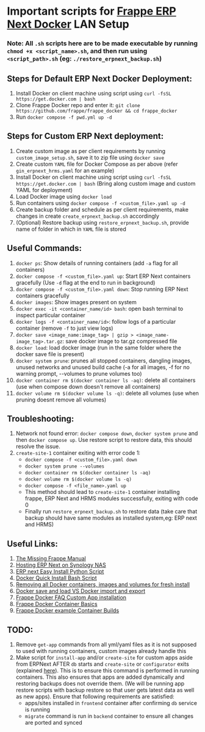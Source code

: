 # Important scripts for [Frappe ERP Next Docker](https://github.com/frappe/frappe_docker) LAN Setup 

### Note: All `.sh` scripts here are to be made executable by running `chmod +x <script_name>.sh`, and then run using `<script_path>.sh` (eg: `./restore_erpnext_backup.sh`)

## Steps for Default ERP Next Docker Deployment:
1. Install Docker on client machine using script using `curl -fsSL https://get.docker.com | bash`
2. Clone Frappe Docker repo and enter it: `git clone https://github.com/frappe/frappe_docker && cd frappe_docker`
3. Run `docker compose -f pwd.yml up -d`

## Steps for Custom ERP Next deployment:
1. Create custom image as per client requirements by running `custom_image_setup.sh`, save it to zip file using `docker save`
2. Create custom `YAML` file for Docker Compose as per above (refer `gin_erpnext_hrms.yaml` for an example)
3. Install Docker on client machine using script using `curl -fsSL https://get.docker.com | bash` (Bring along custom image and custom YAML for deployment)
4. Load Docker image using `docker load`
5. Run containers using `docker compose -f <custom_file>.yaml up -d` 
6. Create backup folder and schedule as per client requirements, make changes in create `create_erpnext_backup.sh` accordingly
7. (Optional) Restore backup using `restore_erpnext_backup.sh`, provide name of folder in which in `YAML` file is stored 

## Useful Commands:
1. `docker ps`: Show details of running containers (add `-a` flag for all containers)
2. `docker compose -f <custom_file>.yaml up`: Start ERP Next containers gracefully (Use `-d` flag at the end to run in background)
3. `docker compose -f <custom_file>.yaml down`: Stop running ERP Next containers gracefully
4. `docker images`: Show images present on system
5. `docker exec -it <container_name/id> bash`: open bash terminal to inspect particular container
6. `docker logs -f <container_name/id>`: follow logs of a particular container (remove `-f` to just view logs)
7. `docker save <image_name:image_tag> | gzip > <image_name-image_tag>.tar.gz`: save docker image to tar.gz compressed file
8. `docker load`: load docker image (run in the same folder where the docker save file is present)
9. `docker system prune`: prunes all stopped containers, dangling images, unused networks and unused build cache (-a for all images, -f for no warning prompt, --volumes to prune volumes too)
10. `docker container rm $(docker container ls -aq)`: delete all containers (use when compose down doesn't remove all containers)
11. `docker volume rm $(docker volume ls -q)`: delete all volumes (use when pruning doesnt remove all volumes)

## Troubleshooting:
1. Network not found error: `docker compose down`, `docker system prune` and then `docker compose up`. Use restore script to restore data, this should resolve the issue.
2. `create-site-1` container exiting with error code 1:
    * `docker compose -f <custom_file>.yaml down`
    * `docker system prune --volumes`
    * `docker container rm $(docker container ls -aq)`
    * `docker volume rm $(docker volume ls -q)`
    * `docker compose -f <file_name>.yaml up`
    * This method should lead to `create-site-1` container installing frappe, ERP Next and HRMS modules successfully, exiting with code 0
    * Finally run `restore_erpnext_backup.sh` to restore data (take care that backup should have same modules as installed system,eg: ERP next and HRMS)

## Useful Links:
1. [The Missing Frappe Manual](https://manual.buildwithhussain.dev/)
2. [Hosting ERP Next on Synology NAS](https://mariushosting.com/how-to-install-erpnext-on-your-synology-nas/)
3. [ERP next Easy Install Python Script](https://github.com/frappe/bench#easy-install-script)
4. [Docker Quick Install Bash Script](https://get.docker.com/)
5. [Removing all Docker containers, images and volumes for fresh install](https://www.digitalocean.com/community/tutorials/how-to-remove-docker-images-containers-and-volumes)
6. [Docker save and load VS Docker import and export](https://www.baeldung.com/ops/docker-save-export)
7. [Frappe Docker FAQ Custom App installation](https://github.com/frappe/frappe_docker/wiki/Frequently-Asked-Questions#how-to-install-official-or-custom-apps)
8. [Frappe Docker Container Basics](https://discuss.frappe.io/t/container-basics/99306)
9. [Frappe Docker example Container Builds](https://discuss.frappe.io/t/container-builds/99916)


## TODO:
1. Remove `get-app` commands from all yml/yaml files as it is not supposed to used with running containers, custom images already handle this
2. Make script for `install-app` and/or `create-site` for custom apps aside from ERPNext AFTER `db` starts and `create-site` or `configurator` exits (explained [here](https://github.com/frappe/frappe_docker/blob/main/docs/site-operations.md)). This is to ensure this command is performed in running containers. This also ensures that apps are added dynamically and restoring backups does not override them. (We will be running app restore scripts with backup restore so that user gets latest data as well as new apps). Ensure that following requirements are satisfied:
   - apps/sites installed in `frontend` container after confirming `db` service is running
   - `migrate` command is run in `backend` container to ensure all changes are ported and synced 
